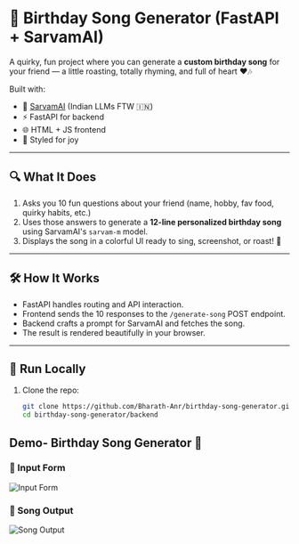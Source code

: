 # 🎂 Birthday Song Generator (FastAPI + SarvamAI)

A quirky, fun project where you can generate a **custom birthday song** for your friend — a little roasting, totally rhyming, and full of heart ❤️🎶

Built with:
- 🧠 [SarvamAI](https://sarvam.ai/) (Indian LLMs FTW 🇮🇳)
- ⚡ FastAPI for backend
- 🌐 HTML + JS frontend
- 🎨 Styled for joy

---

## 🔍 What It Does

1. Asks you 10 fun questions about your friend (name, hobby, fav food, quirky habits, etc.)
2. Uses those answers to generate a **12-line personalized birthday song** using SarvamAI's `sarvam-m` model.
3. Displays the song in a colorful UI ready to sing, screenshot, or roast! 🥳

---

## 🛠️ How It Works

- FastAPI handles routing and API interaction.
- Frontend sends the 10 responses to the `/generate-song` POST endpoint.
- Backend crafts a prompt for SarvamAI and fetches the song.
- The result is rendered beautifully in your browser.

---

## 🚀 Run Locally

1. Clone the repo:
   ```bash
   git clone https://github.com/Bharath-Anr/birthday-song-generator.git
   cd birthday-song-generator/backend

## Demo- Birthday Song Generator 🥳

### 🧾 Input Form
![Input Form](./screenshots/inputs.png)

### 🎵 Song Output
![Song Output](./screenshots/output.png)
